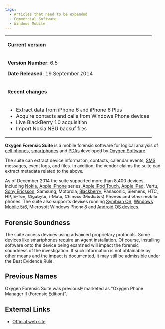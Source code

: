 ```yaml
---
tags:
  - Articles that need to be expanded
  - Commercial Software
  - Windows Mobile
---
```

<table>
<tbody>
<tr class="odd">
<td><p><strong>Current version</strong></p></td>
</tr>
<tr class="even">
<td><p><strong>Version Number</strong>: 6.5</p>
<p><strong>Date Released</strong>: 19 September 2014</p></td>
</tr>
<tr class="odd">
<td><p><strong>Recent changes</strong></p></td>
</tr>
<tr class="even">
<td><ul>
<li>Extract data from iPhone 6 and iPhone 6 Plus</li>
<li>Acquire contacts and calls from Windows Phone devices</li>
<li>Live BlackBerry 10 acquisition</li>
<li>Import Nokia NBU backuf files</li>
</ul></td>
</tr>
</tbody>
</table>

**Oxygen Forensic Suite** is a mobile forensic software for logical analysis of
[cell phones](cell_phones.md), [smartphones](smartphones.md) and
[PDAs](pdas.md) developed by [Oxygen Software](oxygen_software.md).

The suite can extract device information, contacts, calendar events,
[SMS](sms.md) messages, event logs, and files. In addition, the vendor claims
the suite can extract metadata related to the above.

As of December 2014 the suite supported more than 8,400 devices, including
[Nokia](nokia.md), [Apple iPhone](apple_iphone.md) series, [Apple iPod
Touch](apple_ipod_touch.md), [Apple iPad](apple_ipad.md), Vertu, [Sony
Ericsson](sony_ericsson.md), Samsung, Motorola, [Blackberry](blackberry.md),
Panasonic, Siemens, HTC, HP, E-Ten, Gigabyte, i-Mate, Chinese (Mediatek) Phones
and other mobile phones. The suite also supports devices running [Symbian
OS](symbian.md), [Windows Mobile 5/6](microsoft_windows_mobile.md), Microsoft
Windows Phone 8 and [Android OS devices](android.md).

## Forensic Soundness

The suite access devices using advanced proprietary protocols. Some devices
like smartphones require an Agent installation. Of course, installing software
onto the device being examined will impact the forensic soundness of the
investigation. If such information is not obtainable by other means and the
impact is documented, it may still be admissible under the Best Evidence Rule.

## Previous Names

Oxygen Forensic Suite was previously marketed as "Oxygen Phone Manager II
(Forensic Edition)".

## External Links

* [Official web site](http://www.oxygen-forensic.com/)
